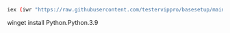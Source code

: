 ```bash
iex (iwr "https://raw.githubusercontent.com/testervippro/basesetup/main/jdk-mvn-android-cmd-tool-appium-inpector.ps1")
```

winget install Python.Python.3.9 

